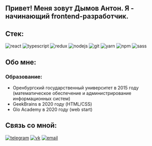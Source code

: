 ## Привет! Меня зовут Дымов Антон. Я - начинающий frontend-разработчик.

## Стек:

![react](https://img.shields.io/badge/reactJS-555?style=for-the-badge&logo=react)
![typescript](https://img.shields.io/badge/typescript-555?style=for-the-badge&logo=typescript)
![redux](https://img.shields.io/badge/redux-555?style=for-the-badge&logo=redux&logoColor=7649bb)
![nodejs](https://img.shields.io/badge/nodejs-555?style=for-the-badge&logo=node.js)
![git](https://img.shields.io/badge/git-555?style=for-the-badge&logo=git)
![yarn](https://img.shields.io/badge/yarn-555?style=for-the-badge&logo=yarn)
![npm](https://img.shields.io/badge/npm-555?style=for-the-badge&logo=npm)
![sass](https://img.shields.io/badge/sass-555?style=for-the-badge&logo=sass)

## Обо мне:
### Образование:
- Оренбургский государственный университет в 2015 году (математическое обеспечение и администрирование информационных систем)
- GeekBrains в 2020 году (HTML/CSS)
- Glo Academy в 2020 году (web start)


## Связь со мной:

[![telegram](https://img.shields.io/badge/telegram-555?style=for-the-badge&logo=telegram)](https://t.me/dymovcom)
[![vk](https://img.shields.io/badge/vk-555?style=for-the-badge&logo=vk)](https://vk.com/dymovcom)
[![email](https://img.shields.io/badge/email-555?style=for-the-badge&logo=gmail)](mailto:dymov.ant@gmail.com)
